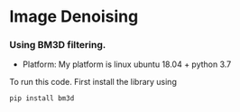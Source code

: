 # Image Denoising

### Using BM3D filtering.

* Platform: 
My platform is linux ubuntu 18.04 + python 3.7

To run this code. First install the library using

    pip install bm3d
